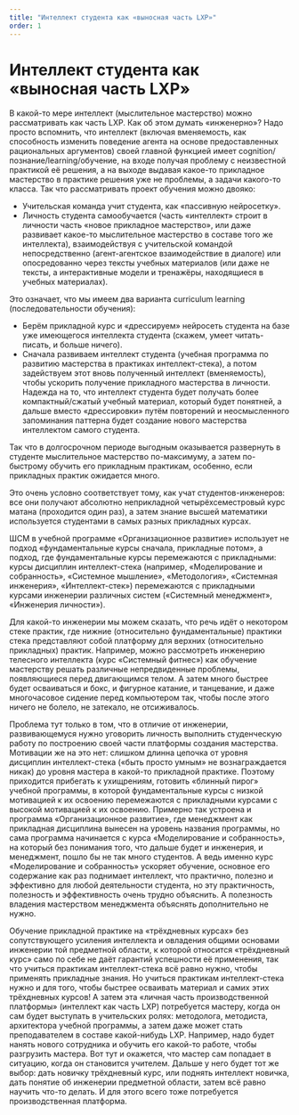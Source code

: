 ```yaml
---
title: "Интеллект студента как «выносная часть LXP»"
order: 1
---
```


# Интеллект студента как «выносная часть LXP»

В какой-то мере интеллект (мыслительное мастерство) можно рассматривать как часть LXP. Как об этом думать «инженерно»? Надо просто вспомнить, что интеллект (включая вменяемость, как способность изменить поведение агента на основе предоставленных рациональных аргументов) своей главной функцией имеет cognition/познание/learning/обучение, на входе получая проблему с неизвестной практикой её решения, а на выходе выдавая какое-то прикладное мастерство в практике решения уже не проблемы, а задачи какого-то класса. Так что рассматривать проект обучения можно двояко:

* Учительская команда учит студента, как «пассивную нейросетку».
* Личность студента самообучается (часть «интеллект» строит в личности часть «новое прикладное мастерство», или даже развивает какое-то мыслительное мастерство в составе того же интеллекта), взаимодействуя с учительской командой непосредственно (агент-агентское взаимодействие в диалоге) или опосредованно через тексты учебных материалов (или даже не тексты, а интерактивные модели и тренажёры, находящиеся в учебных материалах).

Это означает, что мы имеем два варианта curriculum learning (последовательности обучения):

* Берём прикладной курс и «дрессируем» нейросеть студента на базе уже имеющегося интеллекта студента (скажем, умеет читать-писать, и больше ничего).
* Сначала развиваем интеллект студента (учебная программа по развитию мастерства в практиках интеллект-стека), а потом задействуем этот вновь полученный интеллект (вменяемость), чтобы ускорить получение прикладного мастерства в личности. Надежда на то, что интеллект студента будет получать более компактный/сжатый учебный материал, который будет понятней, а дальше вместо «дрессировки» путём повторений и неосмысленного запоминания паттерна будет создание нового мастерства интеллектом самого студента.

Так что в долгосрочном периоде выгодным оказывается развернуть в студенте мыслительное мастерство по-максимуму, а затем по-быстрому обучить его прикладным практикам, особенно, если прикладных практик ожидается много.

Это очень условно соответствует тому, как учат студентов-инженеров: все они получают абсолютно неприкладной четырёхсеместровый курс матана (проходится один раз), а затем знание высшей математики используется студентами в самых разных прикладных курсах.

ШСМ в учебной программе «Организационное развитие» использует не подход «фундаментальные курсы сначала, прикладные потом», а подход, где фундаментальные курсы перемежаются с прикладными: курсы дисциплин интеллект-стека (например, «Моделирование и собранность», «Системное мышление», «Методология», «Системная инженерия», «Интеллект-стек») перемежаются с прикладными курсами инженерии различных систем («Системный менеджмент», «Инженерия личности»).

Для какой-то инженерии мы можем сказать, что речь идёт о некотором стеке практик, где нижние (относительно фундаментальные) практики стека представляют собой платформу для верхних (относительно прикладных) практик. Например, можно рассмотреть инженерию телесного интеллекта (курс «Системный фитнес») как обучение мастерству решать различные непредвиденные проблемы, появляющиеся перед двигающимся телом. А затем много быстрее будет осваиваться и бокс, и фигурное катание, и танцевание, и даже многочасовое сидение перед компьютером так, чтобы после этого ничего не болело, не затекало, не отсиживалось.

Проблема тут только в том, что в отличие от инженерии, развивающемуся нужно уговорить личность выполнить студенческую работу по построению своей части платформы создания мастерства. Мотивации же на это нет: слишком длинна цепочка от уровня дисциплин интеллект-стека («быть просто умным» не вознаграждается никак) до уровня мастера в какой-то прикладной практике. Поэтому приходится прибегать к ухищрениям, готовить «блинный пирог» учебной программы, в которой фундаментальные курсы с низкой мотивацией к их освоению перемежаются с прикладными курсами с высокой мотивацией к их освоению. Примерно так устроена и программа «Организационное развитие», где менеджмент как прикладная дисциплина вынесен на уровень названия программы, но сама программа начинается с курса «Моделирование и собранность», на который без понимания того, что дальше будет и инженерия, и менеджмент, пошло бы не так много студентов. А ведь именно курс «Моделирование и собранность» ускоряет обучение, основное его содержание как раз поднимает интеллект, что практично, полезно и эффективно для любой деятельности студента, но эту практичность, полезность и эффективность очень трудно объяснить. А полезность владения мастерством менеджмента объяснять дополнительно не нужно.

Обучение прикладной практике на «трёхдневных курсах» без сопутствующего усиления интеллекта и овладения общими основами инженерии той предметной области, к которой относится «трёхдневный курс» само по себе не даёт гарантий успешности её применения, так что учиться практикам интеллект-стека всё равно нужно, чтобы применять прикладные знания. Но учиться практикам интеллект-стека нужно и для того, чтобы быстрее осваивать материал и самих этих трёхдневных курсов! А затем эта «личная часть производственной платформы» (интеллект как часть LXP) потребуется мастеру, когда он сам будет выступать в учительских ролях: методолога, методиста, архитектора учебной программы, а затем даже может стать преподавателем в составе какой-нибудь LXP. Например, надо будет нанять нового сотрудника и обучить его какой-то работе, чтобы разгрузить мастера. Вот тут и окажется, что мастер сам попадает в ситуацию, когда он становится учителем. Дальше у него будет тот же выбор: дать новичку трёхдневный курс, или поднять интеллект новичка, дать понятие об инженерии предметной области, затем всё равно научить что-то делать. И для этого всего тоже потребуется производственная платформа.